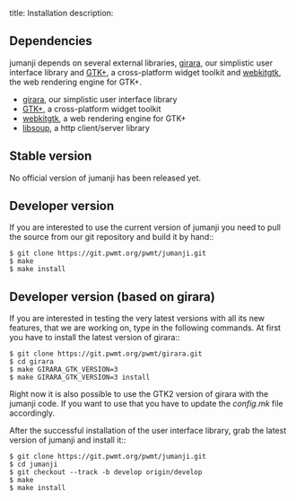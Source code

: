 title: Installation
description:  


## Dependencies
jumanji depends on several external libraries, 
[girara](http://pwmt.org/projects/girara), our simplistic user interface library and
[GTK+](http://www.gtk.org/), a cross-platform widget toolkit and
[webkitgtk](http://webkitgtk.org/), the web rendering engine for GTK+.

* [girara](http://pwmt.org/projects/girara/), our simplistic user interface library
* [GTK+](http://www.gtk.org/), a cross-platform widget toolkit
* [webkitgtk](http://webkitgtk.org/), a web rendering engine for GTK+
* [libsoup](http://live.gnome.org/libsoup/), a http client/server library

## Stable version
No official version of jumanji has been released yet.

## Developer version
If you are interested to use the current version of jumanji you need to pull
the source from our git repository and build it by hand::

    $ git clone https://git.pwmt.org/pwmt/jumanji.git
    $ make
    $ make install

## Developer version (based on girara)
If you are interested in testing the very latest versions with all its new
features, that we are working on, type in the following commands. At first you
have to install the latest version of girara::

    $ git clone https://git.pwmt.org/pwmt/girara.git
    $ cd girara
    $ make GIRARA_GTK_VERSION=3
    $ make GIRARA_GTK_VERSION=3 install

Right now it is also possible to use the GTK2 version of girara with the jumanji
code. If you want to use that you have to update the *config.mk* file
accordingly.

After the successful installation of the user interface library, grab the latest
version of jumanji and install it::

    $ git clone https://git.pwmt.org/pwmt/jumanji.git
    $ cd jumanji
    $ git checkout --track -b develop origin/develop
    $ make
    $ make install
